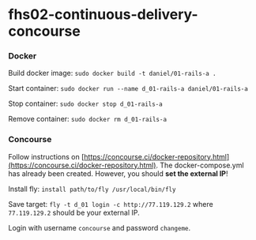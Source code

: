 # fhs02-continuous-delivery-concourse

### Docker

Build docker image: `sudo docker build -t daniel/01-rails-a .`

Start container: `sudo docker run --name d_01-rails-a daniel/01-rails-a`

Stop container: `sudo docker stop d_01-rails-a`

Remove container: `sudo docker rm d_01-rails-a`

### Concourse
Follow instructions on [https://concourse.ci/docker-repository.html](https://concourse.ci/docker-repository.html). The docker-compose.yml has already been created. However, you should **set the external IP**!

Install fly: `install path/to/fly /usr/local/bin/fly`

Save target: `fly -t d_01 login -c http://77.119.129.2` where `77.119.129.2` should be your external IP.

Login with username `concourse` and password `changeme`.